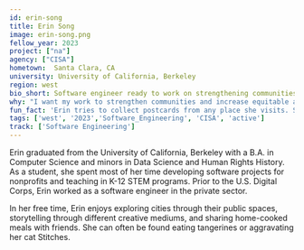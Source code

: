 ```yaml
---
id: erin-song
title: Erin Song
image: erin-song.png
fellow_year: 2023
project: ["na"]
agency: ["CISA"]
hometown:  Santa Clara, CA
university: University of California, Berkeley
region: west
bio_short: Software engineer ready to work on strengthening communities and increasing equitable access to public resources
why: "I want my work to strengthen communities and increase equitable access to public resources. As someone who cares about community learning, I also resonated with the Digital Corps' mission to help new technologists learn the skills and knowledge to better understand the impact we want to make in the public sector."
fun_fact: 'Erin tries to collect postcards from any place she visits. She enjoys sending them to friends, but also likes to keep one that she can write a small diary entry in and store inside her personal journal.'
tags: ['west', '2023','Software_Engineering', 'CISA', 'active']
track: ['Software Engineering']
---
```


Erin graduated from the University of California, Berkeley with a B.A. in Computer Science and minors in Data Science and Human Rights History. As a student, she spent most of her time developing software projects for nonprofits and teaching in K-12 STEM programs. Prior to the U.S. Digital Corps, Erin worked as a software engineer in the private sector.

In her free time, Erin enjoys exploring cities through their public spaces, storytelling through different creative mediums, and sharing home-cooked meals with friends. She can often be found eating tangerines or aggravating her cat Stitches.